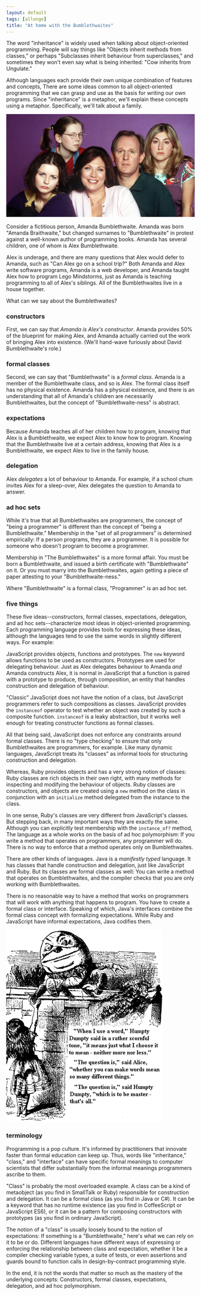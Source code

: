 ```yaml
---
layout: default
tags: [allonge]
title: "At home with the Bumblethwaites"
---
```


The word "inheritance" is widely used when talking about object-oriented programming. People will say things like "Objects inherit methods from classes," or perhaps "Subclasses inherit behaviour from superclasses," and sometimes they won't even say what is being inherited: "Cow inherits from Ungulate."

Although languages each provide their own unique combination of features and concepts, There are some ideas common to all object-oriented programming that we can grasp and use as the basis for writing our own programs. Since "inheritance" is a metaphor, we'll explain these concepts using a metaphor. Specifically, we'll talk about a family.

![at home with the braithwaites](/assets/images/braithwaites.jpg)

Consider a fictitious person, Amanda Bumblethwaite. Amanda was born "Amanda Braithwaite," but changed surnames to "Bumblethwaite" in protest against a well-known author of programming books. Amanda has several children, one of whom is Alex Bumblethwaite.

Alex is underage, and there are many questions that Alex would defer to Amanda, such as "Can Alex go on a school trip?" Both Amanda and Alex write software programs, Amanda is a web developer, and Amanda taught Alex how to program Lego Mindstorms, just as Amanda is teaching programming to all of Alex's siblings. All of the Bumblethwaites live in a house together.

What can we say about the Bumblethwaites?

### constructors

First, we can say that *Amanda is Alex's constructor*. Amanda provides 50% of the blueprint for making Alex, and Amanda actually carried out the work of bringing Alex into existence. (We'll hand-wave furiously about David Bumblethwaite's role.)

### formal classes

Second, we can say that "Bumblethwaite" is a *formal class*. Amanda is a member of the Bumblethwaite class, and so is Alex. The formal class itself has no physical existence. Amanda has a physical existence, and there is an understanding that all of Amanda's children are necessarily Bumblethwaites, but the concept of "Bumblethwaite-ness" is abstract.

### expectations

Because Amanda teaches all of her children how to program, knowing that Alex is a Bumblethwaite, we expect Alex to know how to program. Knowing that the Bumblethwaite live at a certain address, knowing that Alex is a Bumblethwaite, we expect Alex to live in the family house.

### delegation

Alex *delegates* a lot of behaviour to Amanda. For example, if a school chum invites Alex for a sleep-over, Alex delegates the question to Amanda to answer.

### ad hoc sets

While it's true that all Bumblethwaites are programmers, the concept of "being a programmer" is different than the concept of "being a Bumblethwaite." Membership in the "set of all programmers" is determined empirically: If a person programs, they are a programmer. It is possible for someone who doesn't program to become a programmer.

Membership in "The Bumblethwaites" is a more formal affair. You must be born a Bumblethwaite, and issued a birth certificate with "Bumblethwaite" on it. Or you must marry into the Bumblethwaites, again getting a piece of paper attesting to your "Bumblethwaite-ness."

Where "Bumblethwaite" is a formal class, "Programmer" is an ad hoc set.

### five things

These five ideas--constructors, formal classes, expectations, delegation, and ad hoc sets--characterize most ideas in object-oriented programming. Each programming language provides tools for expressing these ideas, although the languages tend to use the same words in slightly different ways. For example:

JavaScript provides objects, functions and prototypes. The `new` keyword allows functions to be used as constructors. Prototypes are used for delegating behaviour. Just as Alex delegates behaviour to Amanda *and* Amanda constructs Alex, it is normal in JavaScript that a function is paired with a prototype to produce, through composition, an entity that handles construction and delegation of behaviour.

"Classic" JavaScript does not have the notion of a class, but JavaScript programmers refer to such compositions as classes. JavaScript provides the `instanceof` operator to test whether an object was created by such a composite function. `instanceof` is a leaky abstraction, but it works well enough for treating constructer functions as formal classes.

All that being said, JavaScript does not enforce any constraints around formal classes. There is no "type checking" to ensure that only Bumblethwaites are programmers, for example. Like many dynamic languages, JavaScript treats its "classes" as informal tools for structuring construction and delegation.

Whereas, Ruby provides objects and has a very strong notion of classes: Ruby classes are rich objects in their own right, with many methods for inspecting and modifying the behaviour of objects. Ruby classes are constructors, and objects are created using a `new` method on the class in conjunction with an `initialize` method delegated from the instance to the class.

In one sense, Ruby's classes are very different from JavaScript's classes. But stepping back, in many important ways they are exactly the same. Although you can explicitly test membership with the `instance_of?` method, The language as a whole works on the basis of ad hoc polymorphism: If you write a method that operates on programmers, any programmer will do. There is no way to enforce that a method operates only on Bumblethwaites.

There are other kinds of languages. Java is a *manifestly typed* language. It has classes that handle construction and delegation, just like JavaScript and Ruby. But its classes are formal classes as well: You can write a method that operates on Bumblethwaites, and the compiler checks that you are only working with Bumblethwaites.

There is no reasonable way to have a method that works on programmers that will work with anything that happens to program. You have to create a formal class or interface. Speaking of which, Java's interfaces combine the formal class concept with formalizing expectations. While Ruby and JavaScript have informal expectations, Java codifies them.

![humpty dumpty](/assets/images/humpty-dumpty.gif)

### terminology

Programming is a pop culture. It's informed by practitioners that innovate faster than formal education can keep up. Thus, words like "inheritance," "class," and "interface" can have specific formal meanings to computer scientists that differ substantially from the informal meanings programmers ascribe to them.

"Class" is probably the most overloaded example. A class can be a kind of metaobject (as you find in SmallTalk or Ruby) responsible for construction and delegation. It can be a formal class (as you find in Java or C#). It can be a keyword that has no runtime existence (as you find in CoffeeScript or JavaScript ES6), or it can be a pattern for composing constructors with prototypes (as you find in ordinary JavaScript).

The notion of a "class" is usually loosely bound to the notion of expectations: If something is a "Bumblethwaite," here's what we can rely on it to be or do. Different languages have different ways of expressing or enforcing the relationship between class and expectation, whether it be a compiler checking variable types, a suite of tests, or even assertions and guards bound to function calls in design-by-contract programming style.

In the end, it is not the words that matter so much as the mastery of the underlying concepts: Constructors, formal classes, expectations, delegation, and ad hoc polymorphism.